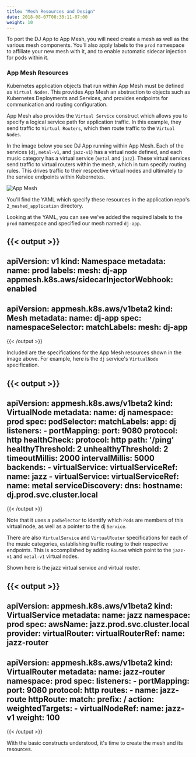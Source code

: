 ```yaml
---
title: "Mesh Resources and Design"
date: 2018-08-07T08:30:11-07:00
weight: 10
---
```


To port the DJ App to App Mesh, you will need create a mesh as well as the various mesh components. You'll also apply labels to the `prod` namespace to affiliate your new mesh with it, and to enable automatic sidecar injection for pods within it.

### App Mesh Resources

Kubernetes application objects that run within App Mesh must be defined as `Virtual Nodes`. This provides App Mesh an abstraction to objects such as Kubernetes Deployments and Services, and provides endpoints for communication and routing configuration.

App Mesh also provides the `Virtual Service` construct which allows you to specify a logical service path for application traffic. In this example, they send traffic to `Virtual Routers`, which then route traffic to the `Virtual Nodes`.

In the image below you see DJ App running within App Mesh. Each of the services (`dj`, `metal-v1`, and `jazz-v1`) has a virtual node defined, and each music category has a virtual service (`metal` and `jazz`). These virtual services send traffic to virtual routers within the mesh, which in turn specify routing rules. This drives traffic to their respective virtual nodes and ultimately to the service endpoints within Kubernetes. 

![App Mesh](/images/app_mesh_ga/135-v1-mesh.png)

You'll find the YAML which specify these resources in the application repo's `2_meshed_application` directory. 

Looking at the YAML, you can see we've added the required labels to the `prod` namespace and specified our mesh named `dj-app`.

{{< output >}}
---
apiVersion: v1
kind: Namespace
metadata:
  name: prod
  labels:
    mesh: dj-app
    appmesh.k8s.aws/sidecarInjectorWebhook: enabled
---
apiVersion: appmesh.k8s.aws/v1beta2
kind: Mesh
metadata:
  name: dj-app
spec:
  namespaceSelector:
    matchLabels:
      mesh: dj-app
---
{{< /output >}}

Included are the specifications for the App Mesh resources shown in the image above. For example, here is the `dj` service's `VirtualNode` specification.

{{< output >}}
---
apiVersion: appmesh.k8s.aws/v1beta2
kind: VirtualNode
metadata:
  name: dj
  namespace: prod
spec:
  podSelector:
    matchLabels:
      app: dj
  listeners:
    - portMapping:
        port: 9080
        protocol: http
      healthCheck:
        protocol: http
        path: '/ping'
        healthyThreshold: 2
        unhealthyThreshold: 2
        timeoutMillis: 2000
        intervalMillis: 5000
  backends:
    - virtualService:
        virtualServiceRef:
          name: jazz
    - virtualService:
        virtualServiceRef:
          name: metal
  serviceDiscovery:
    dns:
      hostname: dj.prod.svc.cluster.local
---
{{< /output >}}

Note that it uses a `podSelector` to identify which `Pods` are members of this virtual node, as well as a pointer to the dj `Service`.

There are also `VirtualService` and `VirtualRouter` specifications for each of the music categories, establishing traffic routing to their respective endpoints. This is accomplished by adding `Route`s which point to the `jazz-v1` and `metal-v1` virtual nodes.

Shown here is the jazz virtual service and virtual router.

{{< output >}}
---
apiVersion: appmesh.k8s.aws/v1beta2
kind: VirtualService
metadata:
  name: jazz
  namespace: prod
spec:
  awsName: jazz.prod.svc.cluster.local
  provider:
    virtualRouter:
      virtualRouterRef:
        name: jazz-router
---
apiVersion: appmesh.k8s.aws/v1beta2
kind: VirtualRouter
metadata:
  name: jazz-router
  namespace: prod
spec:
  listeners:
    - portMapping:
        port: 9080
        protocol: http
  routes:
    - name: jazz-route
      httpRoute:
        match:
          prefix: /
        action:
          weightedTargets:
            - virtualNodeRef:
                name: jazz-v1
              weight: 100
---
{{< /output >}}

With the basic constructs understood, it's time to create the mesh and its resources.

